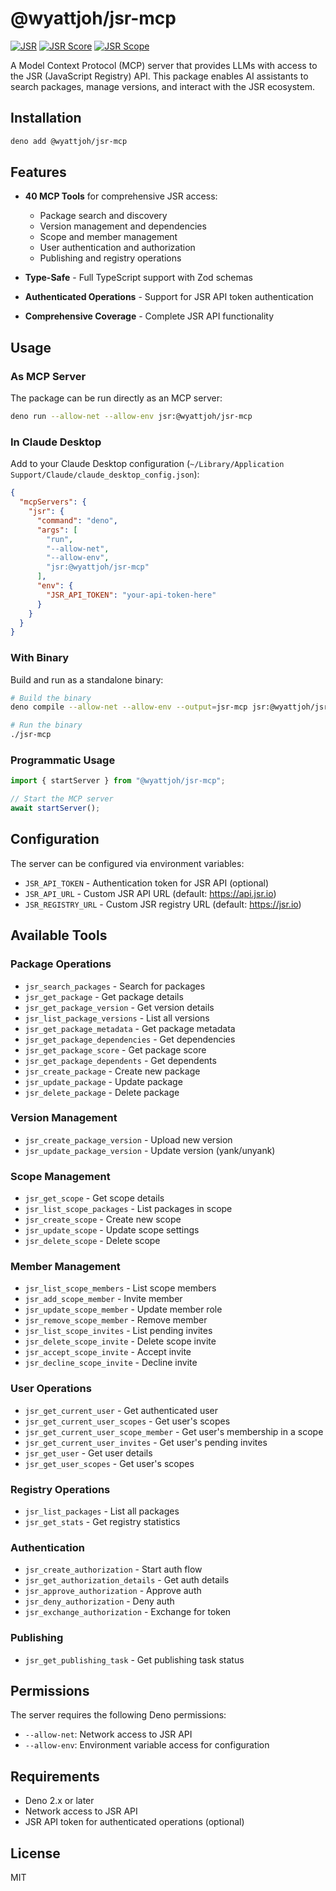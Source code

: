 # @wyattjoh/jsr-mcp

[![JSR](https://jsr.io/badges/@wyattjoh/jsr-mcp)](https://jsr.io/@wyattjoh/jsr-mcp) [![JSR Score](https://jsr.io/badges/@wyattjoh/jsr-mcp/score)](https://jsr.io/@wyattjoh/jsr-mcp) [![JSR Scope](https://jsr.io/badges/@wyattjoh)](https://jsr.io/@wyattjoh)

A Model Context Protocol (MCP) server that provides LLMs with access to the JSR (JavaScript Registry) API. This package enables AI assistants to search packages, manage versions, and interact with the JSR ecosystem.

## Installation

```bash
deno add @wyattjoh/jsr-mcp
```

## Features

- **40 MCP Tools** for comprehensive JSR access:
  - Package search and discovery
  - Version management and dependencies
  - Scope and member management
  - User authentication and authorization
  - Publishing and registry operations

- **Type-Safe** - Full TypeScript support with Zod schemas
- **Authenticated Operations** - Support for JSR API token authentication
- **Comprehensive Coverage** - Complete JSR API functionality

## Usage

### As MCP Server

The package can be run directly as an MCP server:

```bash
deno run --allow-net --allow-env jsr:@wyattjoh/jsr-mcp
```

### In Claude Desktop

Add to your Claude Desktop configuration (`~/Library/Application Support/Claude/claude_desktop_config.json`):

```json
{
  "mcpServers": {
    "jsr": {
      "command": "deno",
      "args": [
        "run",
        "--allow-net",
        "--allow-env",
        "jsr:@wyattjoh/jsr-mcp"
      ],
      "env": {
        "JSR_API_TOKEN": "your-api-token-here"
      }
    }
  }
}
```

### With Binary

Build and run as a standalone binary:

```bash
# Build the binary
deno compile --allow-net --allow-env --output=jsr-mcp jsr:@wyattjoh/jsr-mcp

# Run the binary
./jsr-mcp
```

### Programmatic Usage

```typescript
import { startServer } from "@wyattjoh/jsr-mcp";

// Start the MCP server
await startServer();
```

## Configuration

The server can be configured via environment variables:

- `JSR_API_TOKEN` - Authentication token for JSR API (optional)
- `JSR_API_URL` - Custom JSR API URL (default: https://api.jsr.io)
- `JSR_REGISTRY_URL` - Custom JSR registry URL (default: https://jsr.io)

## Available Tools

### Package Operations

- `jsr_search_packages` - Search for packages
- `jsr_get_package` - Get package details
- `jsr_get_package_version` - Get version details
- `jsr_list_package_versions` - List all versions
- `jsr_get_package_metadata` - Get package metadata
- `jsr_get_package_dependencies` - Get dependencies
- `jsr_get_package_score` - Get package score
- `jsr_get_package_dependents` - Get dependents
- `jsr_create_package` - Create new package
- `jsr_update_package` - Update package
- `jsr_delete_package` - Delete package

### Version Management

- `jsr_create_package_version` - Upload new version
- `jsr_update_package_version` - Update version (yank/unyank)

### Scope Management

- `jsr_get_scope` - Get scope details
- `jsr_list_scope_packages` - List packages in scope
- `jsr_create_scope` - Create new scope
- `jsr_update_scope` - Update scope settings
- `jsr_delete_scope` - Delete scope

### Member Management

- `jsr_list_scope_members` - List scope members
- `jsr_add_scope_member` - Invite member
- `jsr_update_scope_member` - Update member role
- `jsr_remove_scope_member` - Remove member
- `jsr_list_scope_invites` - List pending invites
- `jsr_delete_scope_invite` - Delete scope invite
- `jsr_accept_scope_invite` - Accept invite
- `jsr_decline_scope_invite` - Decline invite

### User Operations

- `jsr_get_current_user` - Get authenticated user
- `jsr_get_current_user_scopes` - Get user's scopes
- `jsr_get_current_user_scope_member` - Get user's membership in a scope
- `jsr_get_current_user_invites` - Get user's pending invites
- `jsr_get_user` - Get user details
- `jsr_get_user_scopes` - Get user's scopes

### Registry Operations

- `jsr_list_packages` - List all packages
- `jsr_get_stats` - Get registry statistics

### Authentication

- `jsr_create_authorization` - Start auth flow
- `jsr_get_authorization_details` - Get auth details
- `jsr_approve_authorization` - Approve auth
- `jsr_deny_authorization` - Deny auth
- `jsr_exchange_authorization` - Exchange for token

### Publishing

- `jsr_get_publishing_task` - Get publishing task status

## Permissions

The server requires the following Deno permissions:

- `--allow-net`: Network access to JSR API
- `--allow-env`: Environment variable access for configuration

## Requirements

- Deno 2.x or later
- Network access to JSR API
- JSR API token for authenticated operations (optional)

## License

MIT
